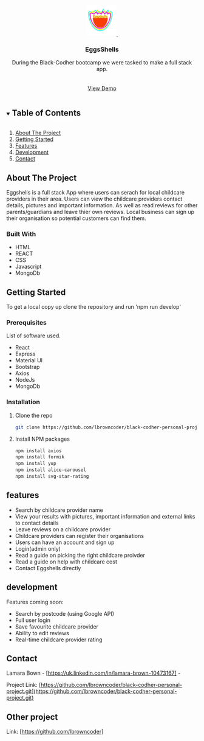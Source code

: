 <br />
<p align="center">
  <a href="https://github.com/lbrowncoder/black-codher-personal-project.git">
    <img src="client\src\imagesMain\eggshells1.jpg" alt="Logo" width="80" height="80">
  </a>
<img scr="https://imgflip.com/gif/4xr1cq">

  <h3 align="center">EggsShells</h3>

  <p align="center">
    During the Black-Codher bootcamp we were tasked to make a full stack app. 
    <br />
    <br />
    <br />
    <a href="https://github.com//lbrowncoder/black-codher-personal-project.git">View Demo</a>
  </p>
</p>

<details open="open">
  <summary><h2 style="display: inline-block">Table of Contents</h2></summary>
  <ol>
    <li>
      <a href="#about-the-project">About The Project</a>
    </li>
    <li>
      <a href="#getting-started">Getting Started</a>
    </li>
    <li><a href="#features">Features</a></li>
    <li><a href="#development">Development</a></li>
       <li><a href="#contact">Contact</a></li>
  </ol>
</details>

## About The Project

Eggshells is a full stack App where users can serach for local childcare providers in their area. Users can view the childcare providers contact details, pictures and important information. As well as read reviews for other parents/guardians and leave thier own reviews. Local business can sign up their organisation so potential customers can find them.

### Built With

- HTML
- REACT
- CSS
- Javascript
- MongoDb


## Getting Started

To get a local copy up clone the repository and run 'npm run develop'

### Prerequisites

List of software used.

- React
- Express
- Material UI
- Bootstrap
- Axios
- NodeJs
- MongoDb

### Installation

1. Clone the repo
   ```sh
   git clone https://github.com/lbrowncoder/black-codher-personal-project.git
   ```
2. Install NPM packages
   ```sh
   npm install axios
   npm install formik
   npm install yup
   npm install alice-carousel
   npm install svg-star-rating
   ```

## features

- Search by childcare provider name 
- View your results with pictures, important information and external links to contact details
- Leave reviews on a childcare provider
- Childcare providers can register their organisations
- Users can have an account and sign up
- Login(admin only)
- Read a guide on picking the right childcare proivder
- Read a guide on help with childcare cost
- Contact Eggshells directly

## development

Features coming soon:

- Search by postcode (using Google API)
- Full user login
- Save favourite childcare provider
- Ability to edit reviews
- Real-time childcare provider rating

## Contact

Lamara Bown - [https://uk.linkedin.com/in/lamara-brown-10473167] -

Project Link: [https://github.com/lbrowncoder/black-codher-personal-project.git](https://github.com/lbrowncoder/black-codher-personal-project.git)


## Other project

Link: [https://github.com/lbrowncoder]
